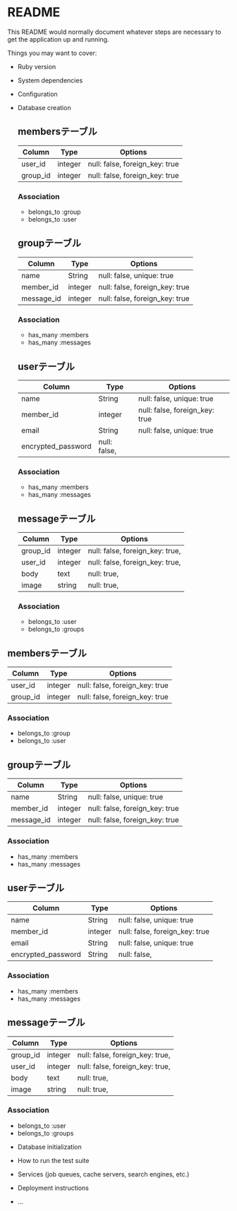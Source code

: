 # README

This README would normally document whatever steps are necessary to get the
application up and running.

Things you may want to cover:

* Ruby version

* System dependencies

* Configuration

* Database creation
  ## membersテーブル

  |Column|Type|Options|
  |------|----|-------|
  |user_id|integer|null: false, foreign_key: true|
  |group_id|integer|null: false, foreign_key: true|

  ### Association
  - belongs_to :group
  - belongs_to :user

  ## groupテーブル

  |Column|Type|Options|
  |------|----|-------|
  |name|String|null: false, unique: true|
  |member_id|integer|null: false, foreign_key: true|
  |message_id|integer|null: false, foreign_key: true|

  ### Association
  - has_many :members
  - has_many :messages

  ## userテーブル

  |Column|Type|Options|
  |------|----|-------|
  |name|String|null: false, unique: true|
  |member_id|integer|null: false, foreign_key: true|
  |email|String|null: false, unique: true|
  |encrypted_password|null: false, |

  ### Association
  - has_many :members
  - has_many :messages

  ## messageテーブル

  |Column|Type|Options|
  |------|----|-------|
  |group_id|integer|null: false, foreign_key: true,|
  |user_id|integer|null: false, foreign_key: true,|
  |body|text|null: true,|
  |image|string|null: true, |

  ### Association
  - belongs_to :user
  - belongs_to :groups


 ## membersテーブル

  |Column|Type|Options|
  |------|----|-------|
  |user_id|integer|null: false, foreign_key: true|
  |group_id|integer|null: false, foreign_key: true|

  ### Association
  - belongs_to :group
  - belongs_to :user

  ## groupテーブル

  |Column|Type|Options|
  |------|----|-------|
  |name|String|null: false, unique: true|
  |member_id|integer|null: false, foreign_key: true|
  |message_id|integer|null: false, foreign_key: true|

  ### Association
  - has_many :members
  - has_many :messages

  ## userテーブル

  |Column|Type|Options|
  |------|----|-------|
  |name|String|null: false, unique: true|
  |member_id|integer|null: false, foreign_key: true|
  |email|String|null: false, unique: true|
  |encrypted_password|String|null: false, |

  ### Association
  - has_many :members
  - has_many :messages

  ## messageテーブル

  |Column|Type|Options|
  |------|----|-------|
  |group_id|integer|null: false, foreign_key: true,|
  |user_id|integer|null: false, foreign_key: true,|
  |body|text|null: true,|
  |image|string|null: true, |

  ### Association
  - belongs_to :user
  - belongs_to :groups


* Database initialization

* How to run the test suite

* Services (job queues, cache servers, search engines, etc.)

* Deployment instructions

* ...

